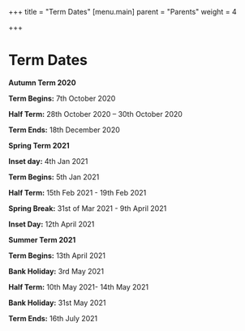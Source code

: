 +++
title = "Term Dates"
[menu.main]
parent = "Parents"
weight = 4

+++
# Term Dates

**Autumn Term 2020**

**Term Begins:** 7th October 2020

**Half Term:** 28th October 2020 – 30th October 2020

**Term Ends:** 18th December 2020

**Spring Term 2021**

**Inset day:** 4th Jan 2021

**Term Begins:** 5th Jan 2021

**Half Term:** 15th Feb 2021 - 19th Feb 2021

**Spring Break:** 31st of Mar 2021 - 9th April 2021

**Inset Day:** 12th April 2021

**Summer Term 2021**

**Term Begins:** 13th April 2021

**Bank Holiday:** 3rd May 2021

**Half Term:** 10th May 2021- 14th May 2021

**Bank Holiday:** 31st May 2021

**Term Ends:** 16th July 2021